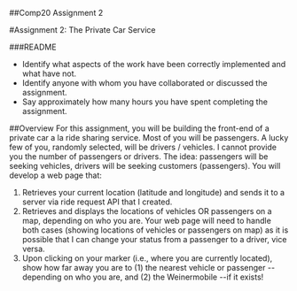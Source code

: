##Comp20 Assignment 2

#Assignment 2: The Private Car Service

###README
* Identify what aspects of the work have been correctly implemented and what have not.
* Identify anyone with whom you have collaborated or discussed the assignment.
* Say approximately how many hours you have spent completing the assignment.


##Overview
For this assignment, you will be building the front-end of a private car a la ride sharing service. Most of you will be passengers. A lucky few of you, randomly selected, will be drivers / vehicles. I cannot provide you the number of passengers or drivers. The idea: passengers will be seeking vehicles, drivers will be seeking customers (passengers). You will develop a web page that:

1. Retrieves your current location (latitude and longitude) and sends it to a server via ride request API that I created.
2. Retrieves and displays the locations of vehicles OR passengers on a map, depending on who you are. Your web page will need to handle both cases (showing locations of vehicles or passengers on map) as it is possible that I can change your status from a passenger to a driver, vice versa.
3. Upon clicking on your marker (i.e., where you are currently located), show how far away you are to (1) the nearest vehicle or passenger --depending on who you are, and (2) the Weinermobile --if it exists!




